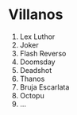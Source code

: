 # Villanos

1. Lex Luthor
2. Joker
3. Flash Reverso
4. Doomsday
5. Deadshot
6. Thanos
7. Bruja Escarlata
8. Octopu
9. ...
